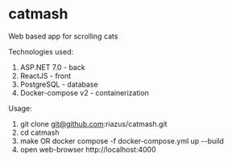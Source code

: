 # catmash
Web based app for scrolling cats

Technologies used:
1. ASP.NET 7.0 - back
2. ReactJS - front
3. PostgreSQL - database
4. Docker-compose v2 - containerization

Usage:
1. git clone git@github.com:riazus/catmash.git
2. cd catmash
3. make OR docker compose -f docker-compose.yml up --build
4. open web-browser http://localhost:4000
